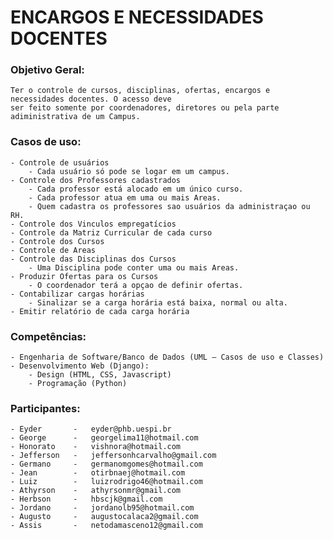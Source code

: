 # ENCARGOS E NECESSIDADES DOCENTES

### Objetivo Geral:
    Ter o controle de cursos, disciplinas, ofertas, encargos e necessidades docentes. O acesso deve 
    ser feito somente por coordenadores, diretores ou pela parte adiministrativa de um Campus.

### Casos de uso:
    - Controle de usuários
        - Cada usuário só pode se logar em um campus.
    - Controle dos Professores cadastrados
        - Cada professor está alocado em um único curso.
        - Cada professor atua em uma ou mais Areas.
        - Quem cadastra os professores sao usuários da administraçao ou RH.
    - Controle dos Vinculos empregatícios
    - Controle da Matriz Curricular de cada curso
    - Controle dos Cursos
    - Controle de Areas
    - Controle das Disciplinas dos Cursos
        - Uma Disciplina pode conter uma ou mais Areas.
    - Produzir Ofertas para os Cursos
        - O coordenador terá a opçao de definir ofertas.
    - Contabilizar cargas horárias
        - Sinalizar se a carga horária está baixa, normal ou alta.
    - Emitir relatório de cada carga horária

### Competências:
    - Engenharia de Software/Banco de Dados (UML – Casos de uso e Classes)
    - Desenvolvimento Web (Django):
        - Design (HTML, CSS, Javascript)
        - Programação (Python)

### Participantes:
    - Eyder       -   eyder@phb.uespi.br
    - George      -   georgelima11@hotmail.com
    - Honorato    -   vishnora@hotmail.com
    - Jefferson   -   jeffersonhcarvalho@gmail.com
    - Germano     -   germanomgomes@hotmail.com
    - Jean        -   otirbnaej@hotmail.com
    - Luiz        -   luizrodrigo46@hotmail.com
    - Athyrson    -   athyrsonmr@gmail.com
    - Herbson     -   hbscjk@gmail.com
    - Jordano     -   jordanolb95@hotmail.com
    - Augusto     -   augustocalaca2@gmail.com
    - Assis       -   netodamasceno12@gmail.com   
